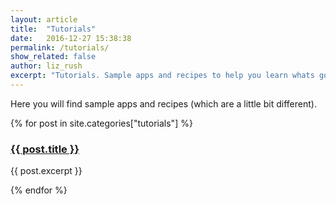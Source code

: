 ```yaml
---
layout: article
title:  "Tutorials"
date:   2016-12-27 15:38:38
permalink: /tutorials/
show_related: false
author: liz_rush
excerpt: "Tutorials. Sample apps and recipes to help you learn whats going on."
---
```


Here you will find sample apps and recipes (which are a little bit different).

<div class="overview-container">
{% for post in site.categories["tutorials"] %}
  <div class="col-md-6 overview-brief">
    <a href="{{ site.url }}{{ post.permalink }}"><img src="{{ site.url }}{{ site.baseurl }}/images//icons/{{ post.title }}.svg" alt="" itemprop="image"></a>
    <h3><a href="{{ site.url }}{{ post.permalink }}">{{ post.title }}</a></h3>
    <p class="lg">{{ post.excerpt }}</p>
  </div>
{% endfor %}
</div>
